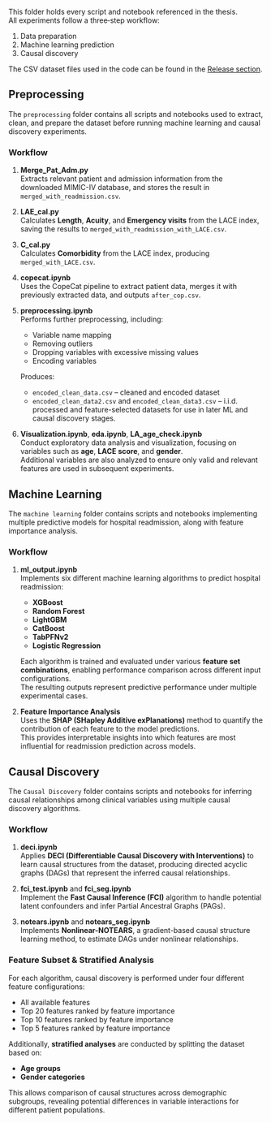 This folder holds every script and notebook referenced in the thesis.  
All experiments follow a three‑step workflow:  
1) Data preparation  
2) Machine learning prediction  
3) Causal discovery  

The CSV dataset files used in the code can be found in the [Release section](https://github.com/yuyangtao11/Yuyang-Tao-Degree-Project/releases/tag/Dataset).  
## Preprocessing

The `preprocessing` folder contains all scripts and notebooks used to extract, clean, and prepare the dataset before running machine learning and causal discovery experiments.

### Workflow
1. **Merge_Pat_Adm.py**  
   Extracts relevant patient and admission information from the downloaded MIMIC-IV database, and stores the result in `merged_with_readmission.csv`.

2. **LAE_cal.py**  
   Calculates **Length**, **Acuity**, and **Emergency visits** from the LACE index, saving the results to `merged_with_readmission_with_LACE.csv`.

3. **C_cal.py**  
   Calculates **Comorbidity** from the LACE index, producing `merged_with_LACE.csv`.

4. **copecat.ipynb**  
   Uses the CopeCat pipeline to extract patient data, merges it with previously extracted data, and outputs `after_cop.csv`.

5. **preprocessing.ipynb**  
   Performs further preprocessing, including:
   - Variable name mapping  
   - Removing outliers  
   - Dropping variables with excessive missing values  
   - Encoding variables  

   Produces:
   - `encoded_clean_data.csv` – cleaned and encoded dataset  
   - `encoded_clean_data2.csv` and `encoded_clean_data3.csv` – i.i.d. processed and feature-selected datasets for use in later ML and causal discovery stages.

6. **Visualization.ipynb**, **eda.ipynb**, **LA_age_check.ipynb**  
   Conduct exploratory data analysis and visualization, focusing on variables such as **age**, **LACE score**, and **gender**.  
   Additional variables are also analyzed to ensure only valid and relevant features are used in subsequent experiments.

## Machine Learning

The `machine learning` folder contains scripts and notebooks implementing multiple predictive models for hospital readmission, along with feature importance analysis.

### Workflow
1. **ml_output.ipynb**  
   Implements six different machine learning algorithms to predict hospital readmission:
   - **XGBoost**  
   - **Random Forest**  
   - **LightGBM**  
   - **CatBoost**  
   - **TabPFNv2**  
   - **Logistic Regression**  

   Each algorithm is trained and evaluated under various **feature set combinations**, enabling performance comparison across different input configurations.  
   The resulting outputs represent predictive performance under multiple experimental cases.

2. **Feature Importance Analysis**  
   Uses the **SHAP (SHapley Additive exPlanations)** method to quantify the contribution of each feature to the model predictions.  
   This provides interpretable insights into which features are most influential for readmission prediction across models.

## Causal Discovery

The `Causal Discovery` folder contains scripts and notebooks for inferring causal relationships among clinical variables using multiple causal discovery algorithms.

### Workflow
1. **deci.ipynb**  
   Applies **DECI (Differentiable Causal Discovery with Interventions)** to learn causal structures from the dataset, producing directed acyclic graphs (DAGs) that represent the inferred causal relationships.

2. **fci_test.ipynb** and **fci_seg.ipynb**  
   Implement the **Fast Causal Inference (FCI)** algorithm to handle potential latent confounders and infer Partial Ancestral Graphs (PAGs).  

3. **notears.ipynb** and **notears_seg.ipynb**  
   Implements **Nonlinear-NOTEARS**, a gradient-based causal structure learning method, to estimate DAGs under nonlinear relationships.

### Feature Subset & Stratified Analysis
For each algorithm, causal discovery is performed under four different feature configurations:
- All available features  
- Top 20 features ranked by feature importance  
- Top 10 features ranked by feature importance  
- Top 5 features ranked by feature importance  

Additionally, **stratified analyses** are conducted by splitting the dataset based on:
- **Age groups**  
- **Gender categories**  

This allows comparison of causal structures across demographic subgroups, revealing potential differences in variable interactions for different patient populations.
